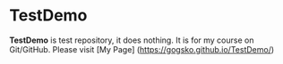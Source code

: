 # TestDemo
**TestDemo** is test repository, it does nothing. It is for my course on Git/GitHub.
Please visit [My Page] (https://gogsko.github.io/TestDemo/)

